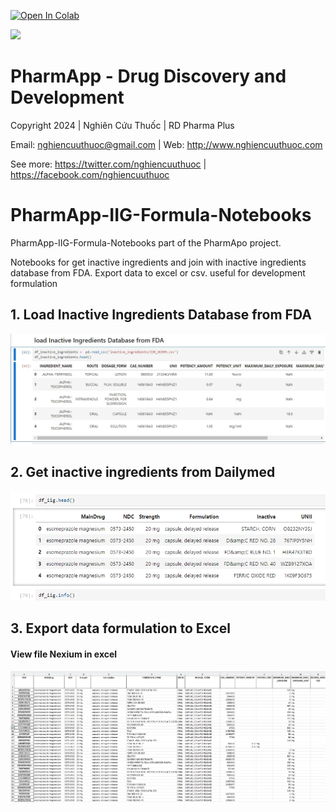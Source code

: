 <a href="https://github.com/nghiencuuthuoc/PharmApp/PharmApp.ipynb" target="_parent"><img src="https://colab.research.google.com/assets/colab-badge.svg" alt="Open In Colab"/></a>

![](https://raw.githubusercontent.com/nghiencuuthuoc/PharmApp/master/PharmApp-logo.png)
# PharmApp - Drug Discovery and Development
Copyright 2024 | Nghiên Cứu Thuốc | RD Pharma Plus

Email: nghiencuuthuoc@gmail.com | Web: http://www.nghiencuuthuoc.com

See more: https://twitter.com/nghiencuuthuoc | https://facebook.com/nghiencuuthuoc

# PharmApp-IIG-Formula-Notebooks
PharmApp-IIG-Formula-Notebooks part of the PharmApo project.

Notebooks for get inactive ingredients and join with inactive ingredients database from FDA. Export data to excel or csv. useful for development formulation

## 1. Load Inactive Ingredients Database from FDA 
![](./images/iir_database.jpg)
## 2. Get inactive ingredients from Dailymed

![](./images/nexium_iig.jpg)

## 3. Export data formulation to Excel
#### View file Nexium in excel
![](./images/nexium_formula_full_export.jpg)

